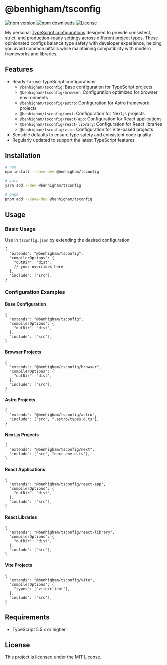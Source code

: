# @benhigham/tsconfig

[![npm version](https://img.shields.io/npm/v/@benhigham/tsconfig.svg)](https://www.npmjs.com/package/@benhigham/tsconfig)
[![npm downloads](https://img.shields.io/npm/dm/@benhigham/tsconfig.svg)](https://www.npmjs.com/package/@benhigham/tsconfig)
[![License](https://img.shields.io/github/license/benhigham/tsconfig)](LICENSE.md)

My personal [TypeScript configurations](https://www.typescriptlang.org/docs/handbook/tsconfig-json.html) designed to provide consistent, strict, and production-ready settings across different project types. These opinionated configs balance type safety with developer experience, helping you avoid common pitfalls while maintaining compatibility with modern frameworks and libraries.

## Features

- Ready-to-use TypeScript configurations:
  - `@benhigham/tsconfig`: Base configuration for TypeScript projects
  - `@benhigham/tsconfig/browser`: Configuration optimized for browser environments
  - `@benhigham/tsconfig/astro`: Configuration for Astro framework projects
  - `@benhigham/tsconfig/next`: Configuration for Next.js projects
  - `@benhigham/tsconfig/react-app`: Configuration for React applications
  - `@benhigham/tsconfig/react-library`: Configuration for React libraries
  - `@benhigham/tsconfig/vite`: Configuration for Vite-based projects
- Sensible defaults to ensure type safety and consistent code quality
- Regularly updated to support the latest TypeScript features

## Installation

```bash
# npm
npm install --save-dev @benhigham/tsconfig

# yarn
yarn add --dev @benhigham/tsconfig

# pnpm
pnpm add --save-dev @benhigham/tsconfig
```

## Usage

### Basic Usage

Use in `tsconfig.json` by extending the desired configuration:

```jsonc
{
  "extends": "@benhigham/tsconfig",
  "compilerOptions": {
    "outDir": "dist",
    // your overrides here
  },
  "include": ["src"],
}
```

### Configuration Examples

#### Base Configuration

```jsonc
{
  "extends": "@benhigham/tsconfig",
  "compilerOptions": {
    "outDir": "dist",
  },
  "include": ["src"],
}
```

#### Browser Projects

```jsonc
{
  "extends": "@benhigham/tsconfig/browser",
  "compilerOptions": {
    "outDir": "dist",
  },
  "include": ["src"],
}
```

#### Astro Projects

```jsonc
{
  "extends": "@benhigham/tsconfig/astro",
  "include": ["src", ".astro/types.d.ts"],
}
```

#### Next.js Projects

```jsonc
{
  "extends": "@benhigham/tsconfig/next",
  "include": ["src", "next-env.d.ts"],
}
```

#### React Applications

```jsonc
{
  "extends": "@benhigham/tsconfig/react-app",
  "compilerOptions": {
    "outDir": "dist",
  },
  "include": ["src"],
}
```

#### React Libraries

```jsonc
{
  "extends": "@benhigham/tsconfig/react-library",
  "compilerOptions": {
    "outDir": "dist",
  },
  "include": ["src"],
}
```

#### Vite Projects

```jsonc
{
  "extends": "@benhigham/tsconfig/vite",
  "compilerOptions": {
    "types": ["vite/client"],
  },
  "include": ["src"],
}
```

## Requirements

- TypeScript 5.5.x or higher

## License

This project is licensed under the [MIT License](LICENSE.md).
